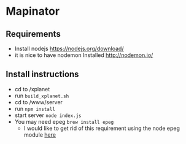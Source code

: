 # Mapinator

## Requirements
* Install nodejs https://nodejs.org/download/
* it is nice to have nodemon Installed http://nodemon.io/

## Install instructions
* cd to /xplanet
* run `build_xplanet.sh`
* cd to /www/server
* run `npm install`
* start server `node index.js`
* You may need epeg `brew install epeg`
	* I would like to get rid of this requirement using the node epeg module [here](https://www.npmjs.com/package/epeg)
